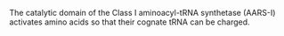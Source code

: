 The catalytic domain of the Class I aminoacyl-tRNA synthetase (AARS-I) activates amino acids so that their cognate tRNA can be charged. 